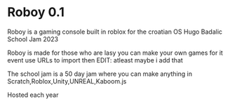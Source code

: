 # Roboy 0.1

<style>
  html  {
    textalign: center;
    background-color: #ffffff;
  }
</style>

<p>Roboy is a gaming console built in roblox for the croatian OS Hugo Badalic School Jam 2023</p>

<p>Roboy is made for those who are lasy you can make your own games for it event use URLs to import then EDIT: atleast maybe i add that</p>
<p>The school jam is a 50 day jam where you can make anything in Scratch,Roblox,Unity,UNREAL,Kaboom.js</p>
<p>Hosted each year</p>
